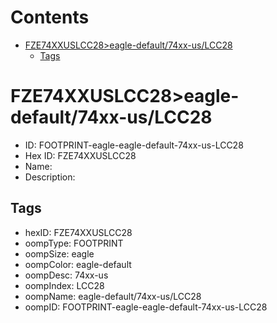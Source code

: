 



Contents
========

* [FZE74XXUSLCC28>eagle-default/74xx-us/LCC28](#fze74xxuslcc28eagle-default74xx-uslcc28)
	* [Tags](#tags)

# FZE74XXUSLCC28>eagle-default/74xx-us/LCC28

- ID: FOOTPRINT-eagle-eagle-default-74xx-us-LCC28
- Hex ID: FZE74XXUSLCC28
- Name: 
- Description: 

## Tags

- hexID: FZE74XXUSLCC28
- oompType: FOOTPRINT
- oompSize: eagle
- oompColor: eagle-default
- oompDesc: 74xx-us
- oompIndex: LCC28
- oompName: eagle-default/74xx-us/LCC28
- oompID: FOOTPRINT-eagle-eagle-default-74xx-us-LCC28
